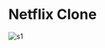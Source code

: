 # Netflix Clone
![s1](https://github.com/PariBainsla/NetflixClone/assets/153187084/e61531a3-ba62-4a60-b8bc-0b4a9984d79f)
